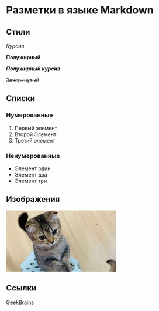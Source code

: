 # Разметки в языке Markdown

## Стили

*Курсив*

**Полужирный**

***Полужирный курсив***

~~Зачеркнутый~~

## Списки

### Нумерованные
1. Первый элемент
2. Второй Элемент
3. Третий элемент

### Ненумерованные
* Элемент один
* Элемент два
* Элемент три

## Изображения
![alt text for image](2.jpeg)

## Ссылки

[GeekBrains](http://gb.ru/)
